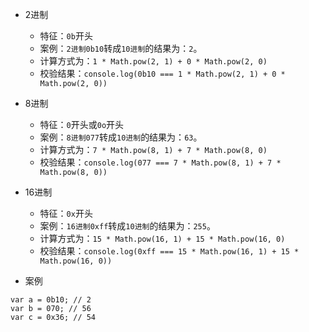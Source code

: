 * 2进制
  - 特征：`0b`开头
  - 案例：`2进制0b10`转成`10进制`的结果为：`2`。
  - 计算方式为：`1 * Math.pow(2, 1) + 0 * Math.pow(2, 0)`
  - 校验结果：`console.log(0b10 === 1 * Math.pow(2, 1) + 0 * Math.pow(2, 0))`

* 8进制
  - 特征：`0`开头或`0o`开头
  - 案例：`8进制077`转成`10进制`的结果为：`63`。
  - 计算方式为：`7 * Math.pow(8, 1) + 7 * Math.pow(8, 0)`
  - 校验结果：`console.log(077 === 7 * Math.pow(8, 1) + 7 * Math.pow(8, 0))`

* 16进制
  - 特征：`0x`开头
  - 案例：`16进制0xff`转成`10进制`的结果为：`255`。
  - 计算方式为：`15 * Math.pow(16, 1) + 15 * Math.pow(16, 0)`
  - 校验结果：`console.log(0xff === 15 * Math.pow(16, 1) + 15 * Math.pow(16, 0))`

* 案例
```
var a = 0b10; // 2
var b = 070; // 56
var c = 0x36; // 54
```
